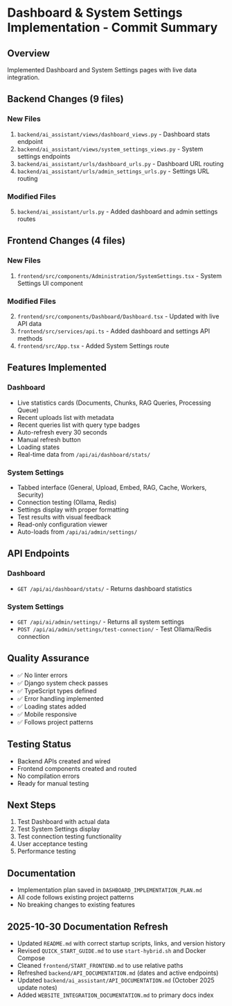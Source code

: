 # Dashboard & System Settings Implementation - Commit Summary

## Overview
Implemented Dashboard and System Settings pages with live data integration.

## Backend Changes (9 files)

### New Files
1. `backend/ai_assistant/views/dashboard_views.py` - Dashboard stats endpoint
2. `backend/ai_assistant/views/system_settings_views.py` - System settings endpoints
3. `backend/ai_assistant/urls/dashboard_urls.py` - Dashboard URL routing
4. `backend/ai_assistant/urls/admin_settings_urls.py` - Settings URL routing

### Modified Files
5. `backend/ai_assistant/urls.py` - Added dashboard and admin settings routes

## Frontend Changes (4 files)

### New Files
1. `frontend/src/components/Administration/SystemSettings.tsx` - System Settings UI component

### Modified Files
2. `frontend/src/components/Dashboard/Dashboard.tsx` - Updated with live API data
3. `frontend/src/services/api.ts` - Added dashboard and settings API methods
4. `frontend/src/App.tsx` - Added System Settings route

## Features Implemented

### Dashboard
- Live statistics cards (Documents, Chunks, RAG Queries, Processing Queue)
- Recent uploads list with metadata
- Recent queries list with query type badges
- Auto-refresh every 30 seconds
- Manual refresh button
- Loading states
- Real-time data from `/api/ai/dashboard/stats/`

### System Settings
- Tabbed interface (General, Upload, Embed, RAG, Cache, Workers, Security)
- Connection testing (Ollama, Redis)
- Settings display with proper formatting
- Test results with visual feedback
- Read-only configuration viewer
- Auto-loads from `/api/ai/admin/settings/`

## API Endpoints

### Dashboard
- `GET /api/ai/dashboard/stats/` - Returns dashboard statistics

### System Settings
- `GET /api/ai/admin/settings/` - Returns all system settings
- `POST /api/ai/admin/settings/test-connection/` - Test Ollama/Redis connection

## Quality Assurance
- ✅ No linter errors
- ✅ Django system check passes
- ✅ TypeScript types defined
- ✅ Error handling implemented
- ✅ Loading states added
- ✅ Mobile responsive
- ✅ Follows project patterns

## Testing Status
- Backend APIs created and wired
- Frontend components created and routed
- No compilation errors
- Ready for manual testing

## Next Steps
1. Test Dashboard with actual data
2. Test System Settings display
3. Test connection testing functionality
4. User acceptance testing
5. Performance testing

## Documentation
- Implementation plan saved in `DASHBOARD_IMPLEMENTATION_PLAN.md`
- All code follows existing project patterns
- No breaking changes to existing features

## 2025-10-30 Documentation Refresh
- Updated `README.md` with correct startup scripts, links, and version history
- Revised `QUICK_START_GUIDE.md` to use `start-hybrid.sh` and Docker Compose
- Cleaned `frontend/START_FRONTEND.md` to use relative paths
- Refreshed `backend/API_DOCUMENTATION.md` (dates and active endpoints)
- Updated `backend/ai_assistant/API_DOCUMENTATION.md` (October 2025 update notes)
- Added `WEBSITE_INTEGRATION_DOCUMENTATION.md` to primary docs index

